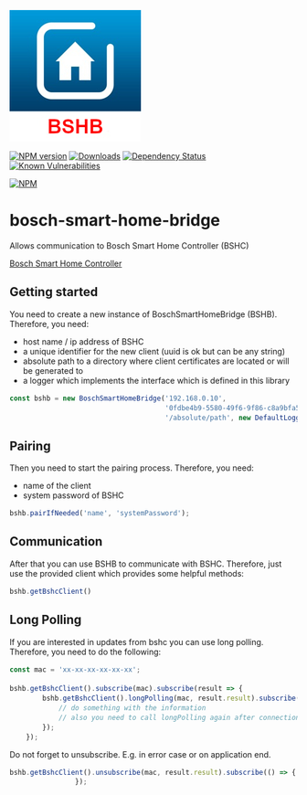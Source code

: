 ![Logo](resources/bshb-logo.jpg)

[![NPM version](http://img.shields.io/npm/v/bosch-smart-home-bridge.svg)](https://www.npmjs.com/package/bosch-smart-home-bridge)
[![Downloads](https://img.shields.io/npm/dm/bosch-smart-home-bridge.svg)](https://www.npmjs.com/package/bosch-smart-home-bridge)
[![Dependency Status](https://david-dm.org/holomekc/bosch-smart-home-bridge.svg)](https://david-dm.org/holomekc/bosch-smart-home-bridge)
[![Known Vulnerabilities](https://snyk.io/test/github/holomekc/bosch-smart-home-bridge/badge.svg)](https://snyk.io/test/github/holomekc/bosch-smart-home-bridge)

[![NPM](https://nodei.co/npm/bosch-smart-home-bridge.png)](https://nodei.co/npm/bosch-smart-home-bridge/)
# bosch-smart-home-bridge
Allows communication to Bosch Smart Home Controller (BSHC)

[Bosch Smart Home Controller](https://www.bosch-smarthome.com/de/de/produkte/smart-system-solutions/smart-home-controller)

## Getting started

You need to create a new instance of BoschSmartHomeBridge (BSHB). Therefore, you need:
* host name / ip address of BSHC
* a unique identifier for the new client (uuid is ok but can be any string)
* absolute path to a directory where client certificates are located or will be generated to
* a logger which implements the interface which is defined in this library
```typescript
const bshb = new BoschSmartHomeBridge('192.168.0.10', 
                                      '0fdbe4b9-5580-49f6-9f86-c8a9bfa5ae71',
                                      '/absolute/path', new DefaultLogger());
```

## Pairing
Then you need to start the pairing process. Therefore, you need:
* name of the client
* system password of BSHC
```typescript
bshb.pairIfNeeded('name', 'systemPassword');
```

## Communication
After that you can use BSHB to communicate with BSHC. Therefore, just use the provided client which provides
some helpful methods:
```typescript
bshb.getBshcClient()
```

## Long Polling
If you are interested in updates from bshc you can use long polling. Therefore, you need to do the following:

```typescript
const mac = 'xx-xx-xx-xx-xx-xx';

bshb.getBshcClient().subscribe(mac).subscribe(result => {
        bshb.getBshcClient().longPolling(mac, result.result).subscribe(info => {
            // do something with the information
            // also you need to call longPolling again after connection close
        });
    });
```

Do not forget to unsubscribe. E.g. in error case or on application end.
```typescript
bshb.getBshcClient().unsubscribe(mac, result.result).subscribe(() => {
                });
```
